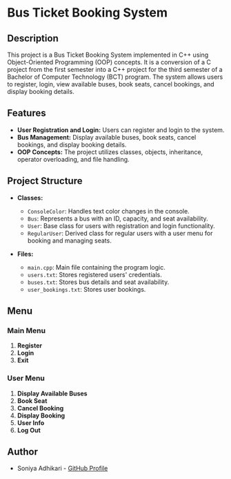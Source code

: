 # Bus Ticket Booking System

## Description

This project is a Bus Ticket Booking System implemented in C++ using Object-Oriented Programming (OOP) concepts. It is a conversion of a C project from the first semester into a C++ project for the third semester of a Bachelor of Computer Technology (BCT) program. The system allows users to register, login, view available buses, book seats, cancel bookings, and display booking details.

## Features

- **User Registration and Login:** Users can register and login to the system.
- **Bus Management:** Display available buses, book seats, cancel bookings, and display booking details.
- **OOP Concepts:** The project utilizes classes, objects, inheritance, operator overloading, and file handling.

## Project Structure

- **Classes:**
  - `ConsoleColor`: Handles text color changes in the console.
  - `Bus`: Represents a bus with an ID, capacity, and seat availability.
  - `User`: Base class for users with registration and login functionality.
  - `RegularUser`: Derived class for regular users with a user menu for booking and managing seats.

- **Files:**
  - `main.cpp`: Main file containing the program logic.
  - `users.txt`: Stores registered users' credentials.
  - `buses.txt`: Stores bus details and seat availability.
  - `user_bookings.txt`: Stores user bookings.

## Menu

### Main Menu
1. **Register**
2. **Login**
3. **Exit**

### User Menu
1. **Display Available Buses**
2. **Book Seat**
3. **Cancel Booking**
4. **Display Booking**
5. **User Info**
6. **Log Out**

## Author

- Soniya Adhikari - [GitHub Profile](https://github.com/soniyadhikari)
